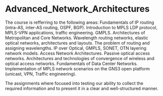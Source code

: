 # Advanced_Network_Architectures
 
 The course is refferring to the following areas: Fundamentals of IP routing (intra-AS, inter-AS routing, OSPF, BGP). Introduction to MPLS LDP protocol, MPLS-VPN applications, traffic engineering. GMPLS. Architectures of Metropolitan and Core Networks. Wavelength routing networks, elastic optical networks, architectures and layouts. The problem of routing and assigning wavelengths. IP over Optical, GMPLS, SONET, OTN layering network models. Access Network Architectures. Passive optical access networks. Architectures and technologies of convergence of wireless and optical access networks. Fundamentals of Data Center Networks. Implementation of MPLS network scenarios on the GNS3 open platform (unicast, VPN, Traffic engineering).
 
The assignments where focused into testing our ability to collect the required information and to present it in a clear and well-structured manner.